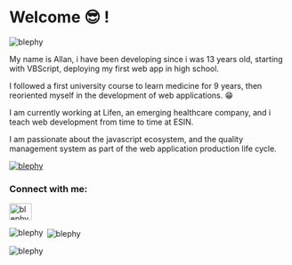 # Welcome 😎 !

<p align="left"> <img src="https://komarev.com/ghpvc/?username=blephy&label=Profile%20views&color=0e75b6&style=flat" alt="blephy" /> </p>

My name is Allan, i have been developing since i was 13 years old, starting with VBScript, deploying my first web app in high school.

I followed a first university course to learn medicine for 9 years, then reoriented myself in the development of web applications. 😁

I am currently working at Lifen, an emerging healthcare company, and i teach web development from time to time at ESIN.

I am passionate about the javascript ecosystem, and the quality management system as part of the web application production life cycle.

<p align="left"> <a href="https://github.com/ryo-ma/github-profile-trophy"><img src="https://github-profile-trophy.vercel.app/?username=blephy" alt="blephy" /></a> </p>

<h3 align="left">Connect with me:</h3>
<p align="left">
<a href="https://linkedin.com/in/blephy" target="blank"><img align="center" src="https://raw.githubusercontent.com/rahuldkjain/github-profile-readme-generator/master/src/images/icons/Social/linked-in-alt.svg" alt="blephy" height="30" width="40" /></a>
</p>

<p><img align="left" src="https://github-readme-stats.vercel.app/api/top-langs?username=blephy&show_icons=true&locale=en&layout=compact" alt="blephy" /></p>

<p>&nbsp;<img align="center" src="https://github-readme-stats.vercel.app/api?username=blephy&show_icons=true&locale=en" alt="blephy" /></p>

<p><img align="center" src="https://github-readme-streak-stats.herokuapp.com/?user=blephy&" alt="blephy" /></p>
